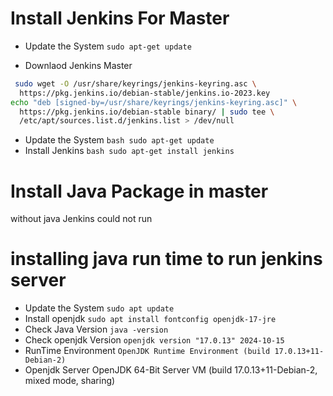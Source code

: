 # Install Jenkins For Master

* Update the System 
``` sudo apt-get update ```

* Downlaod Jenkins Master

```bash
 sudo wget -O /usr/share/keyrings/jenkins-keyring.asc \
  https://pkg.jenkins.io/debian-stable/jenkins.io-2023.key
echo "deb [signed-by=/usr/share/keyrings/jenkins-keyring.asc]" \
  https://pkg.jenkins.io/debian-stable binary/ | sudo tee \
  /etc/apt/sources.list.d/jenkins.list > /dev/null 
```
* Update the System 
```bash sudo apt-get update ```
* Install Jenkins 
```bash sudo apt-get install jenkins ```

# Install Java Package in master 

without java Jenkins could not run

# installing java run time to run jenkins server

* Update the System 
``` sudo apt update ```
* Install openjdk
``` sudo apt install fontconfig openjdk-17-jre ```
* Check Java Version
``` java -version ```
* Check openjdk Version
``` openjdk version "17.0.13" 2024-10-15 ```
* RunTime Environment
``` OpenJDK Runtime Environment (build 17.0.13+11-Debian-2) ```
* Openjdk Server
OpenJDK 64-Bit Server VM (build 17.0.13+11-Debian-2, mixed mode, sharing)
